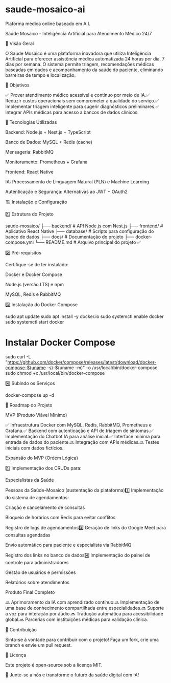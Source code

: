 # saude-mosaico-ai
Plaforma médica online baseado em A.I.

Saúde Mosaico - Inteligência Artificial para Atendimento Médico 24/7

📌 Visão Geral

O Saúde Mosaico é uma plataforma inovadora que utiliza Inteligência Artificial para oferecer assistência médica automatizada 24 horas por dia, 7 dias por semana. O sistema permite triagem, recomendações médicas baseadas em dados e acompanhamento da saúde do paciente, eliminando barreiras de tempo e localização.

🎯 Objetivos

✅ Prover atendimento médico acessível e contínuo por meio de IA.✅ Reduzir custos operacionais sem comprometer a qualidade do serviço.✅ Implementar triagem inteligente para sugerir diagnósticos preliminares.✅ Integrar APIs médicas para acesso a bancos de dados clínicos.

🚀 Tecnologias Utilizadas

Backend: Node.js + Nest.js + TypeScript

Banco de Dados: MySQL + Redis (cache)

Mensageria: RabbitMQ

Monitoramento: Prometheus + Grafana

Frontend: React Native

IA: Processamento de Linguagem Natural (PLN) e Machine Learning

Autenticação e Segurança: Alternativas ao JWT + OAuth2

🏗️ Instalação e Configuração

1️⃣ Estrutura do Projeto

saude-mosaico/
├── backend/        # API Node.js com Nest.js
├── frontend/       # Aplicativo React Native
├── database/       # Scripts para configuração do banco de dados
├── docs/           # Documentação do projeto
├── docker-compose.yml
└── README.md       # Arquivo principal do projeto ✅

2️⃣ Pré-requisitos

Certifique-se de ter instalado:

Docker e Docker Compose

Node.js (versão LTS) e npm

MySQL, Redis e RabbitMQ

3️⃣ Instalação do Docker Compose

sudo apt update
sudo apt install -y docker.io
sudo systemctl enable docker
sudo systemctl start docker

# Instalar Docker Compose
sudo curl -L "https://github.com/docker/compose/releases/latest/download/docker-compose-$(uname -s)-$(uname -m)" -o /usr/local/bin/docker-compose
sudo chmod +x /usr/local/bin/docker-compose

4️⃣ Subindo os Serviços

docker-compose up -d

📅 Roadmap do Projeto

MVP (Produto Viável Mínimo)

✅ Infraestrutura Docker com MySQL, Redis, RabbitMQ, Prometheus e Grafana.✅ Backend com autenticação e API de triagem de sintomas.✅ Implementação do Chatbot IA para análise inicial.✅ Interface mínima para entrada de dados do paciente.🔜 Integração com APIs médicas.🔜 Testes iniciais com dados fictícios.

Expansão do MVP (Ordem Lógica)

1️⃣ Implementação dos CRUDs para:

Especialistas da Saúde

Pessoas da Saúde-Mosaico (sustentação da plataforma)2️⃣ Implementação do sistema de agendamentos:

Criação e cancelamento de consultas

Bloqueio de horários com Redis para evitar conflitos

Registro de logs de agendamentos3️⃣ Geração de links do Google Meet para consultas agendadas

Envio automático para paciente e especialista via RabbitMQ

Registro dos links no banco de dados4️⃣ Implementação do painel de controle para administradores

Gestão de usuários e permissões

Relatórios sobre atendimentos

Produto Final Completo

🔜 Aprimoramento da IA com aprendizado contínuo.🔜 Implementação de uma base de conhecimento compartilhada entre especialidades.🔜 Suporte a voz para interação por áudio.🔜 Tradução automática para acessibilidade global.🔜 Parcerias com instituições médicas para validação clínica.

🤝 Contribuição

Sinta-se à vontade para contribuir com o projeto! Faça um fork, crie uma branch e envie um pull request.

📜 Licença

Este projeto é open-source sob a licença MIT.

🚀 Junte-se a nós e transforme o futuro da saúde digital com IA!
